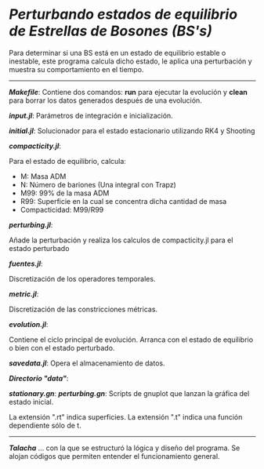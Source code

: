 # *Perturbando estados de equilibrio de Estrellas de Bosones (BS's)*

Para determinar si una BS está en un estado de equilibrio estable o inestable, este programa calcula dicho estado, le aplica una perturbación y muestra su comportamiento en el tiempo.

---

**_Makefile_**:
Contiene dos comandos: **run** para ejecutar la evolución y **clean** para borrar los datos generados después de una evolución.

**_input.jl_**:
Parámetros de integración e inicialización.

**_initial.jl_**:
Solucionador para el estado estacionario utilizando RK4 y Shooting

**_compacticity.jl_**: 

Para el estado de equilibrio, calcula:

- M: Masa ADM
- N: Número de bariones (Una integral con Trapz)
- M99: 99% de la masa ADM
- R99: Superficie en la cual se concentra dicha cantidad de masa
- Compacticidad: M99/R99

**_perturbing.jl_**:  

Añade la perturbación y realiza los calculos de compacticity.jl para el estado perturbado

**_fuentes.jl_**: 

Discretización de los operadores temporales.

**_metric.jl_**: 

Discretización de las constricciones métricas.

**_evolution.jl_**: 

Contiene el ciclo principal de evolución. Arranca con el estado de equilibrio o bien con el estado perturbado.

**_savedata.jl_**: 
Opera el almacenamiento de datos.

**_Directorio "data"_**: 

**_stationary.gn_**:
**_perturbing.gn_**:
Scripts de gnuplot que lanzan la gráfica del estado inicial.

La extensión ".rt" indica superficies. La extensión ".t" indica una función dependiente sólo de t.

---
**_Talacha_**
... con la que se estructuró la lógica y diseño del programa. Se alojan códigos que permiten entender el funcionamiento general.
